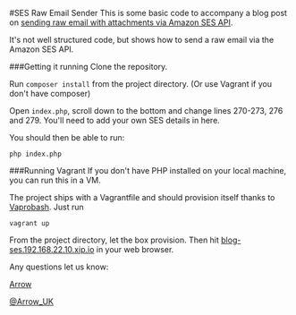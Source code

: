 #SES Raw Email Sender
This is some basic code to accompany a blog post on [sending raw email with attachments via Amazon SES API](http://www.arrow-web.co.uk/blog/2014/12/sending-raw-email-ses).

It's not well structured code, but shows how to send a raw email via the Amazon SES API.

###Getting it running
Clone the repository.

Run `composer install` from the project directory. (Or use Vagrant if you don't have composer)

Open `index.php`, scroll down to the bottom and change lines 270-273, 276 and 279. You'll need to add your own SES details in here.

You should then be able to run:
	
	php index.php
	
###Running Vagrant
If you don't have PHP installed on your local machine, you can run this in a VM.

The project ships with a Vagrantfile and should provision itself thanks to [Vaprobash](http://fideloper.github.io/Vaprobash/). Just run

	vagrant up
	
From the project directory, let the box provision. Then hit [blog-ses.192.168.22.10.xip.io](blog-ses.192.168.22.10.xip.io) in your web browser.

Any questions let us know:

[Arrow](http://www.arrow-web.co.uk/)

[@Arrow_UK](https://twitter.com/Arrow_UK)
	 